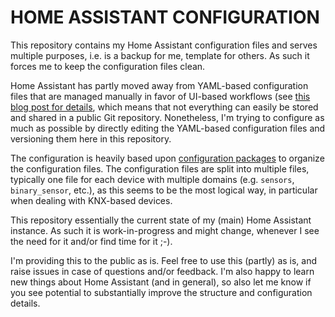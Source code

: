 # HOME ASSISTANT CONFIGURATION

This repository contains my Home Assistant configuration files and serves multiple purposes, i.e. is a backup for me, template for others.
As such it forces me to keep the configuration files clean.

Home Assistant has partly moved away from YAML-based configuration files that are managed manually in favor of UI-based workflows (see [this blog post for details][ha-blog-yaml-future], which means that not everything can easily be stored and shared in a public Git repository.
Nonetheless, I'm trying to configure as much as possible by directly editing the YAML-based configuration files and versioning them here in this repository.

The configuration is heavily based upon [configuration packages][ha-doc-configuration-packages] to organize the configuration files.
The configuration files are split into multiple files, typically one file for each device with multiple domains (e.g. `sensors`, `binary_sensor`, etc.), as this seems to be the most logical way, in particular when dealing with KNX-based devices.

This repository essentially the current state of my (main) Home Assistant instance.
As such it is work-in-progress and might change, whenever I see the need for it and/or find time for it ;-).

I'm providing this to the public as is.
Feel free to use this (partly) as is, and raise issues in case of questions and/or feedback.
I'm also happy to learn new things about Home Assistant (and in general), so also let me know if you see potential to substantially improve the structure and configuration details.

[ha-blog-yaml-future]: https://www.home-assistant.io/blog/2020/04/14/the-future-of-yaml/
[ha-doc-configuration-packages]: https://www.home-assistant.io/docs/configuration/packages/
